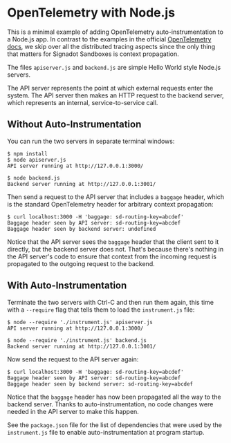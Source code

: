 # OpenTelemetry with Node.js

This is a minimal example of adding OpenTelemetry auto-instrumentation to a Node.js app.
In contrast to the examples in the official [OpenTelemetry docs](https://opentelemetry.io/docs/instrumentation/js/getting-started/nodejs/),
we skip over all the distributed tracing aspects since the only thing that matters
for Signadot Sandboxes is context propagation.

The files `apiserver.js` and `backend.js` are simple Hello World style Node.js servers.

The API server represents the point at which external requests enter the system.
The API server then makes an HTTP request to the backend server, which represents
an internal, service-to-service call.

## Without Auto-Instrumentation

You can run the two servers in separate terminal windows:

```console
$ npm install
$ node apiserver.js
API server running at http://127.0.0.1:3000/
```

```console
$ node backend.js
Backend server running at http://127.0.0.1:3001/
```

Then send a request to the API server that includes a `baggage` header, which is
the standard OpenTelemetry header for arbitrary context propagation:

```console
$ curl localhost:3000 -H 'baggage: sd-routing-key=abcdef'
Baggage header seen by API server: sd-routing-key=abcdef
Baggage header seen by backend server: undefined
```

Notice that the API server sees the `baggage` header that the client sent to it
directly, but the backend server does not. That's because there's nothing in the
API server's code to ensure that context from the incoming request is propagated
to the outgoing request to the backend.

## With Auto-Instrumentation

Terminate the two servers with Ctrl-C and then run them again, this time with
a `--require` flag that tells them to load the `instrument.js` file:

```console
$ node --require './instrument.js' apiserver.js
API server running at http://127.0.0.1:3000/
```

```console
$ node --require './instrument.js' backend.js
Backend server running at http://127.0.0.1:3001/
```

Now send the request to the API server again:

```console
$ curl localhost:3000 -H 'baggage: sd-routing-key=abcdef'
Baggage header seen by API server: sd-routing-key=abcdef
Baggage header seen by backend server: sd-routing-key=abcdef
```

Notice that the `baggage` header has now been propagated all the way to the
backend server. Thanks to auto-instrumentation, no code changes were needed in
the API server to make this happen.

See the `package.json` file for the list of dependencies that were used by the
`instrument.js` file to enable auto-instrumentation at program startup.
